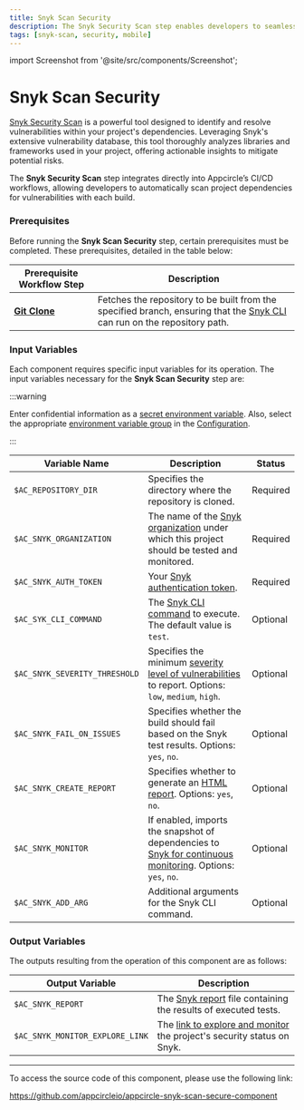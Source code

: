 ```yaml
---
title: Snyk Scan Security
description: The Snyk Security Scan step enables developers to seamlessly incorporate vulnerability scanning into their CI/CD workflows.
tags: [snyk-scan, security, mobile]
---
```


import Screenshot from '@site/src/components/Screenshot';

# Snyk Scan Security

[Snyk Security Scan](https://snyk.io/learn/vulnerability-scanner/) is a powerful tool designed to identify and resolve vulnerabilities within your project's dependencies. Leveraging Snyk's extensive vulnerability database, this tool thoroughly analyzes libraries and frameworks used in your project, offering actionable insights to mitigate potential risks.

The **Snyk Security Scan** step integrates directly into Appcircle’s CI/CD workflows, allowing developers to automatically scan project dependencies for vulnerabilities with each build.

### Prerequisites

Before running the **Snyk Scan Security** step, certain prerequisites must be completed. These prerequisites, detailed in the table below:

| Prerequisite Workflow Step | Description                                                                                   |
| -------------------------- | --------------------------------------------------------------------------------------------- |
| [**Git Clone**](/workflows/common-workflow-steps/#git-clone) | Fetches the repository to be built from the specified branch, ensuring that the [Snyk CLI](https://docs.snyk.io/snyk-cli) can run on the repository path. |

<Screenshot url='https://cdn.appcircle.io/docs/assets/common-workflow-components-snyk-scan-cloud-upload_1.png'/>

### Input Variables

Each component requires specific input variables for its operation. The input variables necessary for the **Snyk Scan Security** step are:

<Screenshot url='https://cdn.appcircle.io/docs/assets/common-workflow-components-snyk-scan-cloud-upload_2.png'/>

:::warning

Enter confidential information as a [secret environment variable](/environment-variables/managing-variables#adding-key-and-text-based-value-pairs). Also, select the appropriate [environment variable group](/environment-variables/managing-variables#using-environment-variable-groups-in-builds) in the [Configuration](/build/build-process-management/build-profile-configuration/).

:::

| Variable Name                 | Description                                                                                               | Status    |
|-------------------------------|-----------------------------------------------------------------------------------------------------------|-----------|
| `$AC_REPOSITORY_DIR`          | Specifies the directory where the repository is cloned.                                                   | Required  |
| `$AC_SNYK_ORGANIZATION`       | The name of the [Snyk organization](https://docs.snyk.io/snyk-admin/groups-and-organizations/organizations) under which this project should be tested and monitored.                | Required  |
| `$AC_SNYK_AUTH_TOKEN`         | Your [Snyk authentication token](https://docs.snyk.io/snyk-api/authentication-for-api).                                                                           | Required  |
| `$AC_SYK_CLI_COMMAND`         | The [Snyk CLI command](https://docs.snyk.io/snyk-cli/cli-commands-and-options-summary) to execute. The default value is `test`.                                             | Optional  |
| `$AC_SNYK_SEVERITY_THRESHOLD` | Specifies the minimum [severity level of vulnerabilities](https://docs.snyk.io/manage-risk/prioritize-your-issues/severity-levels) to report. Options: `low`, `medium`, `high`.      | Optional  |
| `$AC_SNYK_FAIL_ON_ISSUES`     | Specifies whether the build should fail based on the Snyk test results. Options: `yes`, `no`.             | Optional  |
| `$AC_SNYK_CREATE_REPORT`      | Specifies whether to generate an [HTML report](https://docs.snyk.io/manage-risk/reporting/getting-started-with-snyk-reports). Options: `yes`, `no`.                                       | Optional  |
| `$AC_SNYK_MONITOR`            | If enabled, imports the snapshot of dependencies to [Snyk for continuous monitoring](https://docs.snyk.io/snyk-cli/commands/monitor). Options: `yes`, `no`. | Optional  |
| `$AC_SNYK_ADD_ARG`            | Additional arguments for the Snyk CLI command.                                                             | Optional  |                                                         | Optional  |


### Output Variables

The outputs resulting from the operation of this component are as follows:

| Output Variable                | Description                                                                                                              |
|--------------------------------|--------------------------------------------------------------------------------------------------------------------------|
| `$AC_SNYK_REPORT`              | The [Snyk report](https://docs.snyk.io/manage-risk/reporting/) file containing the results of executed tests.            |
| `$AC_SNYK_MONITOR_EXPLORE_LINK`| The [link to explore and monitor](https://docs.snyk.io/snyk-cli/commands/monitor) the project's security status on Snyk. |

---

To access the source code of this component, please use the following link:

https://github.com/appcircleio/appcircle-snyk-scan-secure-component
